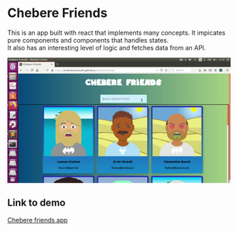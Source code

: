 # Chebere Friends  
This is an app built with react that implements many concepts. It impicates pure components and components that handles states.  
It also has an interesting level of logic and fetches data from an API.  

![Chebere Friends GIF](https://raw.githubusercontent.com/Andreskammerath/ChebereFriends/master/media/cheberefriends.gif)  

## Link to demo  
[Chebere friends app](https://andreskammerath.github.io/ChebereFriends/)